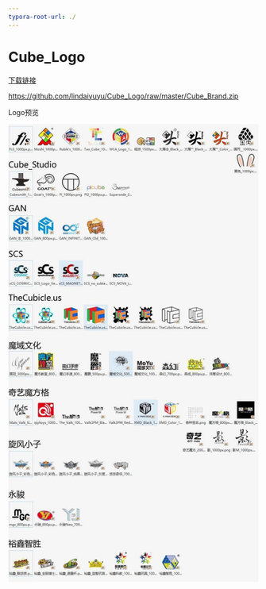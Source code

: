 ```yaml
---
typora-root-url: ./
---
```


# Cube_Logo
[下载链接](https://github.com/lindaiyuyu/Cube_Logo/raw/master/Cube_Brand.zip)

https://github.com/lindaiyuyu/Cube_Logo/raw/master/Cube_Brand.zip



Logo预览

![README](/README.jpg)